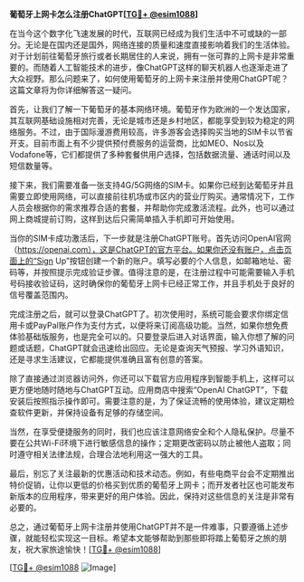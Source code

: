 **葡萄牙上网卡怎么注册ChatGPT[[TG💪+ @esim1088](https://t.me/s/esim1088)]**

在当今这个数字化飞速发展的时代，互联网已经成为我们生活中不可或缺的一部分。无论是在国内还是国外，网络连接的质量和速度直接影响着我们的生活体验。对于计划前往葡萄牙旅行或者长期居住的人来说，拥有一张可靠的上网卡是非常重要的。而随着人工智能技术的进步，像ChatGPT这样的聊天机器人也逐渐走进了大众视野。那么问题来了，如何使用葡萄牙的上网卡来注册并使用ChatGPT呢？这篇文章将为你详细解答这一疑问。

首先，让我们了解一下葡萄牙的基本网络环境。葡萄牙作为欧洲的一个发达国家，其互联网基础设施相对完善，无论是城市还是乡村地区，都能享受到较为稳定的网络服务。不过，由于国际漫游费用较高，许多游客会选择购买当地的SIM卡以节省开支。目前市面上有不少提供预付费服务的运营商，比如MEO、Nos以及Vodafone等，它们都提供了多种套餐供用户选择，包括数据流量、通话时间以及短信数量等。

接下来，我们需要准备一张支持4G/5G网络的SIM卡。如果你已经到达葡萄牙并且需要立即使用网络，可以直接前往机场或市区内的营业厅购买。通常情况下，工作人员会根据你的需求推荐合适的套餐，并帮助你完成激活流程。此外，也可以通过网上商城提前订购，这样到达后只需简单插入手机即可开始使用。

当你的SIM卡成功激活后，下一步就是注册ChatGPT账号。首先访问OpenAI官网（https://openai.com），这是ChatGPT的官方平台。如果你还没有账户，点击页面上的“Sign Up”按钮创建一个新的账户。填写必要的个人信息，如邮箱地址、密码等，并按照提示完成验证步骤。值得注意的是，在注册过程中可能需要输入手机号码接收验证码，这时确保你的葡萄牙上网卡已经正常工作，并且手机处于良好的信号覆盖范围内。

完成注册之后，就可以登录ChatGPT了。初次使用时，系统可能会要求你绑定信用卡或PayPal账户作为支付方式，以便将来订阅高级功能。当然，如果你想免费体验基础版服务，也是完全可以的。只要登录后进入对话界面，输入你想了解的问题或话题，ChatGPT就会迅速给出回应。无论是查询天气预报、学习外语知识，还是寻求生活建议，它都能提供准确且富有创意的答案。

除了直接通过浏览器访问外，你还可以下载官方应用程序到智能手机上，这样可以更方便地随时随地与ChatGPT互动。应用商店中搜索“OpenAI ChatGPT”，下载安装后按照指示操作即可。需要注意的是，为了保证流畅的使用体验，建议定期检查软件更新，并保持设备有足够的存储空间。

当然，在享受便捷服务的同时，我们也应该注意网络安全和个人隐私保护。尽量不要在公共Wi-Fi环境下进行敏感信息的操作；定期更改密码以防止被他人盗取；同时遵守相关法律法规，合理合法地利用这一强大的工具。

最后，别忘了关注最新的优惠活动和技术动态。例如，有些电商平台会不定期推出特价促销，让你以更低的价格买到优质的葡萄牙上网卡；而开发者社区也可能发布新版本的应用程序，带来更好的用户体验。因此，保持对这些信息的关注是非常有必要的。

总之，通过葡萄牙上网卡注册并使用ChatGPT并不是一件难事，只要遵循上述步骤，就能轻松实现这一目标。希望本文能够帮助到那些即将踏上葡萄牙之旅的朋友，祝大家旅途愉快！[[TG💪+ @esim1088](https://t.me/s/esim1088)]

[[TG💪+ @esim1088](https://t.me/s/esim1088) ![Image](https://i.postimg.cc/4NQfJmqS/Snipaste-2025-05-13-00-14-12.png)]